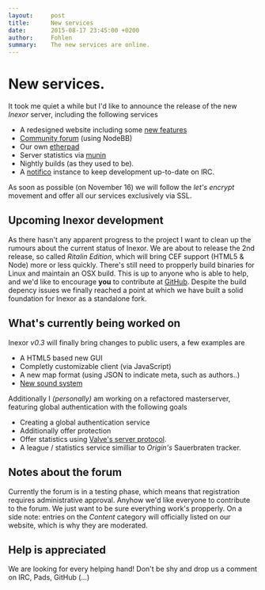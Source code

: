 ```yaml
---
layout:     post
title:      New services
date:       2015-08-17 23:45:00 +0200
author:     Fohlen
summary:    The new services are online.
---
```


# New services.
It took me quiet a while but I'd like to announce the release of the new *Inexor* server, including the following services

* A redesigned website including some [new features](https://github.com/inexor-game/blog/releases/tag/0.2)
* [Community forum](https://community.inexor.org) (using NodeBB)
* Our own [etherpad](https://pad.inexor.org)
* Server statistics via [munin](http://monitor.inexor.org)
* Nightly builds (as they used to be).
* A [notifico](http://notifico.inexor.org) instance to keep development up-to-date on IRC.

As soon as possible (on November 16) we will follow the *let's encrypt* movement and offer all our services exclusively via SSL.

## Upcoming Inexor development
As there hasn't any apparent progress to the project I want to clean up the rumours about the current status of Inexor.
We are about to release the 2nd release, so called *Ritalin Edition*, which will bring CEF support (HTML5 & Node) more or less quickly.
There's still need to propperly build binaries for Linux and maintain an OSX build.
This is up to anyone who is able to help, and we'd like to encourage **you** to contribute at [GitHub](https://github.com/inexor-game/code).
Despite the build depency issues we finally reached a point at which we have built a solid foundation for Inexor as a standalone fork.

## What's currently being worked on
Inexor *v0.3* will finally bring changes to public users, a few examples are

* A HTML5 based new GUI
* Completly customizable client (via JavaScript)
* A new map format (using JSON to indicate meta, such as authors..)
* [New sound system](https://www.youtube.com/watch?v=U1fgyc1Ew4g)


Additionally I *(personally)* am working on a refactored masterserver, featuring global authentication with the following goals
 
* Creating a global authentication service
* Additionally offer protection
* Offer statistics using [Valve's server protocol](https://developer.valvesoftware.com/wiki/Server_queries).
* A league / statistics service similliar to *Origin's* Sauerbraten tracker.

## Notes about the forum
Currently the forum is in a testing phase, which means that registration requires administrative approval.
Anyhow we'd like everyone to contribute to the forum. We just want to be sure everything work's propperly.
On a side note: entries on the *Content* category will officially listed on our website, which is why they are moderated.

## Help is appreciated
We are looking for every helping hand! Don't be shy and drop us a comment on IRC, Pads, GitHub (...)


